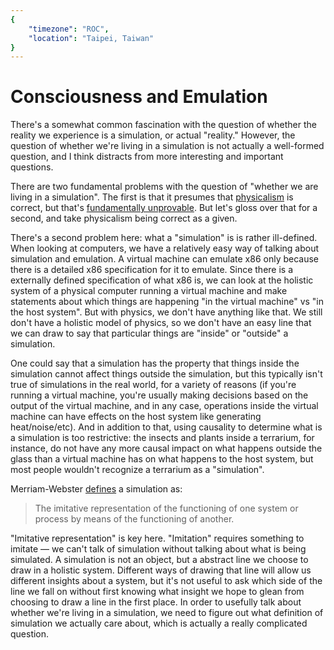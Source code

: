 ```yaml
---
{
	"timezone": "ROC",
	"location": "Taipei, Taiwan"
}
---
```

# Consciousness and Emulation

There's a somewhat common fascination with the question of whether the reality we experience is a simulation, or actual "reality." However, the question of whether we're living in a simulation is not actually a well-formed question, and I think distracts from more interesting and important questions.

There are two fundamental problems with the question of "whether we are living in a simulation". The first is that it presumes that [physicalism](https://en.wikipedia.org/wiki/Physicalism) is correct, but that's [fundamentally unprovable](/limits-of-science/). But let's gloss over that for a second, and take physicalism being correct as a given.

There's a second problem here: what a "simulation" is is rather ill-defined. When looking at computers, we have a relatively easy way of talking about simulation and emulation. A virtual machine can emulate x86 only because there is a detailed x86 specification for it to emulate. Since there is a externally defined specification of what x86 is, we can look at the holistic system of a physical computer running a virtual machine and make statements about which things are happening "in the virtual machine" vs "in the host system". But with physics, we don't have anything like that. We still don't have a holistic model of physics, so we don't have an easy line that we can draw to say that particular things are "inside" or "outside" a simulation.

One could say that a simulation has the property that things inside the simulation cannot affect things outside the simulation, but this typically isn't true of simulations in the real world, for a variety of reasons (if you're running a virtual machine, you're usually making decisions based on the output of the virtual machine, and in any case, operations inside the virtual machine can have effects on the host system like generating heat/noise/etc). And in addition to that, using causality to determine what is a simulation is too restrictive: the insects and plants inside a terrarium, for instance, do not have any more causal impact on what happens outside the glass than a virtual machine has on what happens to the host system, but most people wouldn't recognize a terrarium as a "simulation".

Merriam-Webster [defines](https://www.merriam-webster.com/dictionary/simulation) a simulation as:

> The imitative representation of the functioning of one system or process by means of the functioning of another.

"Imitative representation" is key here. "Imitation" requires something to imitate — we can't talk of simulation without talking about what is being simulated. A simulation is not an object, but a abstract line we choose to draw in a holistic system. Different ways of drawing that line will allow us different insights about a system, but it's not useful to ask which side of the line we fall on without first knowing what insight we hope to glean from choosing to draw a line in the first place. In order to usefully talk about whether we're living in a simulation, we need to figure out what definition of simulation we actually care about, which is actually a really complicated question.
